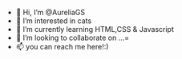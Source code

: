 - 👋 Hi, I’m @AureliaGS
- 👀 I’m interested in cats
- 🌱 I’m currently learning   HTML,CSS & Javascript
- 💞️ I’m looking to collaborate on ...=
- 📫 you can reach me here!:)

<!---
AureliaGS/AureliaGS is a ✨ special ✨ repository because its `README.md` (this file) appears on your GitHub profile.
You can click the Preview link to take a look at your changes.
--->
